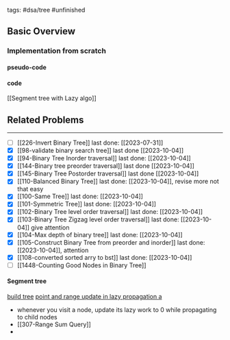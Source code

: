 tags: #dsa/tree #unfinished 
## Basic Overview

### Implementation from scratch
#### pseudo-code

#### code
[[Segment tree with Lazy algo]]

## Related Problems
---
- [ ] [[226-Invert Binary Tree]] last done: [[2023-07-31]]
- [x] [[98-validate binary search tree]] last done [[2023-10-04]]
- [x] [[94-Binary Tree Inorder traversal]] last done: [[2023-10-04]]
- [x] [[144-Binary tree preorder traversal]] last done [[2023-10-04]]
- [x] [[145-Binary Tree Postorder traversal]] last done [[2023-10-04]]
- [x] [[110-Balanced Binary Tree]] last done: [[2023-10-04]], revise more not that easy
- [x] [[100-Same Tree]] last done: [[2023-10-04]]
- [x] [[101-Symmetric Tree]] last done: [[2023-10-04]]
- [x] [[102-Binary Tree level order traversal]] last done: [[2023-10-04]]
- [x] [[103-Binary Tree Zigzag level order traversal]] last done: [[2023-10-04]] give attention
- [x] [[104-Max depth of binary tree]] last done: [[2023-10-04]]
- [x] [[105-Construct Binary Tree from preorder and inorder]] last done: [[2023-10-04]], attention
- [x] [[108-converted sorted arry to bst]] last done: [[2023-10-04]]
- [ ] [[1448-Counting Good Nodes in Binary Tree]]

#### Segment tree
[build tree](https://www.youtube.com/watch?v=-dUiRtJ8ot0)
[point and range update in lazy propagation a](https://www.youtube.com/watch?v=rwXVCELcrqU)
- whenever you visit a node, update its lazy work to 0 while propagating to child nodes
- [[307-Range Sum Query]]
- 